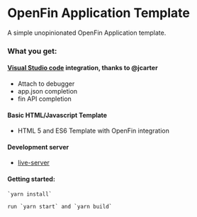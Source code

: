 # OpenFin Application Template

A simple unopinionated OpenFin Application template.

### What you get:

#### [Visual Studio code](https://code.visualstudio.com/) integration, thanks to @jcarter

* Attach to debugger
* app.json completion
* fin API completion

#### Basic HTML/Javascript Template

* HTML 5 and ES6 Template with OpenFin integration

#### Development server

* [live-server](https://www.npmjs.com/package/live-server)


#### Getting started:

	`yarn install`

	run `yarn start` and `yarn build`
